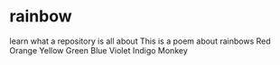 # rainbow
learn what a repository is all about
This is a poem about rainbows
Red 
Orange 
Yellow
Green
Blue
Violet
Indigo
Monkey